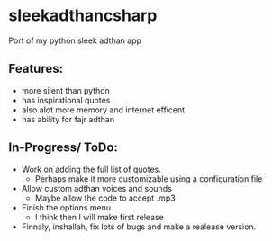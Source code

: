 # sleekadthancsharp
Port of my python sleek adthan app
## Features:
- more silent than python
- has inspirational quotes
- also alot more memory and internet efficent
- has ability for fajr adthan
## In-Progress/ ToDo:
- Work on adding the full list of quotes.
  - Perhaps make it more customizable using a configuration file
- Allow custom adthan voices and sounds
  - Maybe allow the code to accept .mp3
- Finish the options menu 
  - I think then I will make first release
- Finnaly, inshallah, fix lots of bugs and make a realease version.
